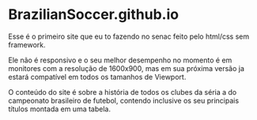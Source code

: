 # BrazilianSoccer.github.io

Esse é o primeiro site que eu to fazendo no senac feito pelo html/css sem framework.

Ele não é responsivo e o seu melhor desempenho no momento é em monitores com a resolução de 1600x900, mas em sua próxima versão ja estará compatível em todos os tamanhos de Viewport.

O conteúdo do site é sobre a história de todos os clubes da séria a do campeonato brasileiro de futebol, contendo inclusive os seu principais títulos montada em uma tabela.

